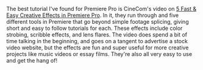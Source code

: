 The best tutorial I've found for Premiere Pro is CineCom's video on [5 Fast & Easy Creative Effects in Premiere Pro](https://www.cinecom.net/premiere-pro-tutorials/5-fast-easy-effects/). In it, they run through and five different tools in Premiere that go beyond simple footage splicing, giving short and easy to follow tutorials for each. These effects include color strobing, scribble effects, and lens flares. The video does spend a bit of time talking in the beginning, and goes on a tangent to advertise a stock video website, but the effects are fun and super useful for more creative projects like music videos or essay films. They're also all very easy to use and get the hang of!
